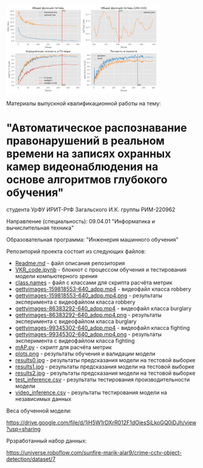<img src="https://github.com/Zagalskiy/crime_detection/blob/master/plots.png" width="400" height="233" alt="Результаты обучения и валидации модели">

Материалы выпускной квалификационной работы на тему:

# "Автоматическое распознавание правонарушений в реальном времени на записях охранных камер видеонаблюдения на основе алгоритмов глубокого обучения"

студента УрФУ ИРИТ-РтФ Загальского И.К. группы РИМ-220962

Направление (специальность): 09.04.01 "Информатика и вычислительная техника"

Образовательная программа: "Инженерия машинного обучения"

Репозиторий проекта состоит из следующих файлов:
- [Readme.md](https://github.com/Zagalskiy/crime_detection/blob/master/README.md) - файл описания репозитория
- [VKR_code.ipynb](https://github.com/Zagalskiy/crime_detection/blob/master/VKR_code.ipynb) - блокнот с процессом обучения и тестирования модели компьютерного зрения
- [class.names](https://github.com/Zagalskiy/crime_detection/blob/master/class.names) - файл с классами для скрипта расчёта метрик
- [gettyimages-159818553-640_adpp.mp4](https://github.com/Zagalskiy/crime_detection/blob/master/gettyimages-159818553-640_adpp.mp4) - видеофайл класса robbery
- [gettyimages-159818553-640_adpp.mp4.png](https://github.com/Zagalskiy/crime_detection/blob/master/gettyimages-159818553-640_adpp.mp4.png) - результаты эксперимента с видеофайлом класса robbery
- [gettyimages-86383292-640_adpp.mp4](https://github.com/Zagalskiy/crime_detection/blob/master/gettyimages-86383292-640_adpp.mp4) - видеофайл класса burglary
- [gettyimages-86383292-640_adpp.mp4.png](https://github.com/Zagalskiy/crime_detection/blob/master/gettyimages-86383292-640_adpp.mp4.png) - результаты эксперимента с видеофайлом класса burglary
- [gettyimages-99345302-640_adpp.mp4](https://github.com/Zagalskiy/crime_detection/blob/master/gettyimages-99345302-640_adpp.mp4) - видеофайл класса fighting
- [gettyimages-99345302-640_adpp.mp4.png](https://github.com/Zagalskiy/crime_detection/blob/master/gettyimages-99345302-640_adpp.mp4.png) - результаты эксперимента с видеофайлом класса fighting
- [mAP.py](https://github.com/Zagalskiy/crime_detection/blob/master/mAP.py) - скрипт для расчёта метрик
- [plots.png](https://github.com/Zagalskiy/crime_detection/blob/master/plots.png) - результаты обучения и валидации модели
- [results0.jpg](https://github.com/Zagalskiy/crime_detection/blob/master/results0.jpg) - результаты предсказания модели на тестовой выборке
- [results1.jpg](https://github.com/Zagalskiy/crime_detection/blob/master/results1.jpg) - результаты предсказания модели на тестовой выборке
- [results2.jpg](https://github.com/Zagalskiy/crime_detection/blob/master/results2.jpg) - результаты предсказания модели на тестовой выборке
- [test_inference.csv](https://github.com/Zagalskiy/crime_detection/blob/master/test_inference.csv) - результаты тестирования производительности модели
- [video_inference.csv](https://github.com/Zagalskiy/crime_detection/blob/master/video_inference.csv) - результаты тестирования модели на независимых данных

Веса обученной модели:

https://drive.google.com/file/d/1jH5W1rDXrR012F1dOiesSiLkoGQ0iDJh/view?usp=sharing

Ррзработанный набор данных:

https://universe.roboflow.com/sunfire-marik-alar9/crime-cctv-object-detection/dataset/7
